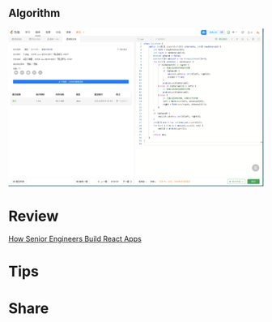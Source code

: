 ## Algorithm
![fengpu-2023-06-04-lc](../../../images/temp/fengpu-2023-06-04-lc.png)

# Review
[How Senior Engineers Build React Apps](https://medium.com/@asimzaidi/how-senior-engineers-build-react-apps-eeb75769ce08)

# Tips


# Share
